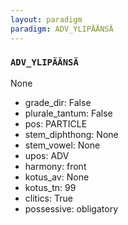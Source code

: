 ```yaml
---
layout: paradigm
paradigm: ADV_YLIPÄÄNSÄ
---
```

### ` ADV_YLIPÄÄNSÄ `

None
* grade_dir: False
* plurale_tantum: False
* pos: PARTICLE
* stem_diphthong: None
* stem_vowel: None
* upos: ADV
* harmony: front
* kotus_av: None
* kotus_tn: 99
* clitics: True
* possessive: obligatory
